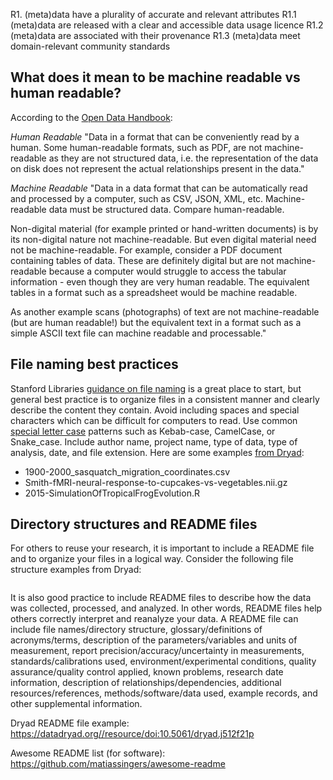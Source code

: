 R1. (meta)data have a plurality of accurate and relevant attributes
R1.1 (meta)data are released with a clear and accessible data usage licence
R1.2 (meta)data are associated with their provenance
R1.3 (meta)data meet domain-relevant community standards


## What does it mean to be machine readable vs human readable?

According to the [Open Data Handbook](http://opendatahandbook.org/glossary/en/):

*Human Readable*
"Data in a format that can be conveniently read by a human. Some human-readable formats, such as PDF, are not machine-readable as they are not structured data, i.e. the representation of the data on disk does not represent the actual relationships present in the data."

*Machine Readable*
"Data in a data format that can be automatically read and processed by a computer, such as CSV, JSON, XML, etc. Machine-readable data must be structured data. Compare human-readable.

Non-digital material (for example printed or hand-written documents) is by its non-digital nature not machine-readable. But even digital material need not be machine-readable. For example, consider a PDF document containing tables of data. These are definitely digital but are not machine-readable because a computer would struggle to access the tabular information - even though they are very human readable. The equivalent tables in a format such as a spreadsheet would be machine readable.

As another example scans (photographs) of text are not machine-readable (but are human readable!) but the equivalent text in a format such as a simple ASCII text file can machine readable and processable."


## File naming best practices
Stanford Libraries [guidance on file naming](https://library.stanford.edu/research/data-management-services/data-best-practices/best-practices-file-naming) is a great place to start, but general best practice is to organize files in a consistent manner and clearly describe the content they contain. Avoid including spaces and special characters which can be difficult for computers to read. Use common [special letter case](https://en.wikipedia.org/wiki/Letter_case#Special_case_styles) patterns such as Kebab-case, CamelCase, or Snake_case. Include author name, project name, type of data, type of analysis, date, and file extension. 
Here are some examples [from Dryad](http://datadryad.com/pages/reusabilityBestPractices):

- 1900-2000_sasquatch_migration_coordinates.csv
- Smith-fMRI-neural-response-to-cupcakes-vs-vegetables.nii.gz
- 2015-SimulationOfTropicalFrogEvolution.R

## Directory structures and README files
For others to reuse your research, it is important to include a README file and to organize your files in a logical way. Consider the following file structure examples from Dryad:

![]()

It is also good practice to include README files to describe how the data was collected, processed, and analyzed. In other words, README files help others correctly interpret and reanalyze your data. A README file can include file names/directory structure, glossary/definitions of acronyms/terms, description of the parameters/variables and units of measurement, report precision/accuracy/uncertainty in measurements, standards/calibrations used, environment/experimental conditions, quality assurance/quality control applied, known problems, research date information, description of relationships/dependencies, additional resources/references, methods/software/data used, example records, and other supplemental information. 

Dryad README file example:
https://datadryad.org//resource/doi:10.5061/dryad.j512f21p

Awesome README list (for software):
https://github.com/matiassingers/awesome-readme

